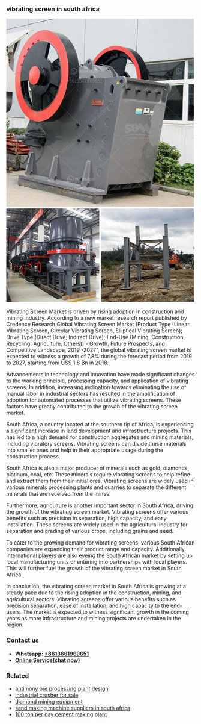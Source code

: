 <h3>vibrating screen in south africa</h3><img src='1708309051.jpg' alt=''><p>Vibrating Screen Market is driven by rising adoption in construction and mining industry. According to a new market research report published by Credence Research Global Vibrating Screen Market (Product Type (Linear Vibrating Screen, Circular Vibrating Screen, Elliptical Vibrating Screen); Drive Type (Direct Drive, Indirect Drive); End-Use (Mining, Construction, Recycling, Agriculture, Others)) - Growth, Future Prospects, and Competitive Landscape, 2019 -2027”, the global vibrating screen market is expected to witness a growth of 7.8% during the forecast period from 2019 to 2027, starting from US$ 1.8 Bn in 2018.</p><p>Advancements in technology and innovation have made significant changes to the working principle, processing capacity, and application of vibrating screens. In addition, increasing inclination towards eliminating the use of manual labor in industrial sectors has resulted in the amplification of adoption for automated processes that utilize vibrating screens. These factors have greatly contributed to the growth of the vibrating screen market.</p><p>South Africa, a country located at the southern tip of Africa, is experiencing a significant increase in land development and infrastructure projects. This has led to a high demand for construction aggregates and mining materials, including vibratory screens. Vibrating screens can divide these materials into smaller ones and help in their appropriate usage during the construction process.</p><p>South Africa is also a major producer of minerals such as gold, diamonds, platinum, coal, etc. These minerals require vibrating screens to help refine and extract them from their initial ores. Vibrating screens are widely used in various minerals processing plants and quarries to separate the different minerals that are received from the mines.</p><p>Furthermore, agriculture is another important sector in South Africa, driving the growth of the vibrating screen market. Vibrating screens offer various benefits such as precision in separation, high capacity, and easy installation. These screens are widely used in the agricultural industry for separation and grading of various crops, including grains and seed.</p><p>To cater to the growing demand for vibrating screens, various South African companies are expanding their product range and capacity. Additionally, international players are also eyeing the South African market by setting up local manufacturing units or entering into partnerships with local players. This will further fuel the growth of the vibrating screen market in South Africa.</p><p>In conclusion, the vibrating screen market in South Africa is growing at a steady pace due to the rising adoption in the construction, mining, and agricultural sectors. Vibrating screens offer various benefits such as precision separation, ease of installation, and high capacity to the end-users. The market is expected to witness significant growth in the coming years as more infrastructure and mining projects are undertaken in the region.</p><h3>Contact us</h3><ul><li><strong>Whatsapp:&nbsp;<a href="https://wa.me/8613661969651">+8613661969651</a></strong></li><li><a href="https://swt.shibang-china.com/?git&amp;zhl&amp;vibrating screen in south africa"><strong>Online Service(chat now)</strong></a></li></ul><h3>Related</h3><ul><li><a href='antimony ore processing plant design.md'>antimony ore processing plant design</a></li><li><a href='industrial crusher for sale.md'>industrial crusher for sale</a></li><li><a href='diamond mining equipment.md'>diamond mining equipment</a></li><li><a href='sand making machine suppliers in south africa.md'>sand making machine suppliers in south africa</a></li><li><a href='100 ton per day cement making plant.md'>100 ton per day cement making plant</a></li></ul>